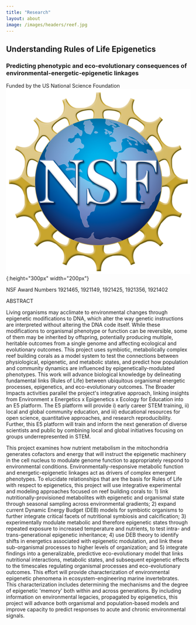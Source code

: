 ```yaml
---
title: "Research"
layout: about
image: /images/headers/reef.jpg
---
```


## Understanding Rules of Life Epigenetics

### Predicting phenotypic and eco-evolutionary consequences of environmental-energetic-epigenetic linkages

Funded by the US National Science Foundation
![NSF](https://github.com/urol-e5/urol-e5.github.io/blob/master/images/nsf_logo.png?raw=true){:height="300px" width="200px"}

NSF Award Numbers
1921465, 1921149, 1921425, 1921356, 1921402

ABSTRACT

Living organisms may acclimate to environmental changes through epigenetic modifications to DNA, which alter the way genetic instructions are interpreted without altering the DNA code itself. While these modifications to organismal phenotype or function can be reversible, some of them may be inherited by offspring, potentially producing multiple, heritable outcomes from a single genome and affecting ecological and evolutionary outcomes. This project uses symbiotic, metabolically complex reef building corals as a model system to test the connections between physiological, epigenetic, and metabolic states, and predict how population and community dynamics are influenced by epigenetically-modulated phenotypes. This work will advance biological knowledge by delineating fundamental links (Rules of Life) between ubiquitous organismal energetic processes, epigenetics, and eco-evolutionary outcomes. The Broader Impacts activities parallel the project's integrative approach, linking insights from Environment x Energetics x Epigenetics x Ecology for Education into an E5 platform. The E5 platform will provide i) early career STEM training, ii) local and global community education, and iii) educational resources for open science, quantitative approaches, and research reproducibility. Further, this E5 platform will train and inform the next generation of diverse scientists and public by combining local and global initiatives focusing on groups underrepresented in STEM.



This project examines how nutrient metabolism in the mitochondria generates cofactors and energy that will instruct the epigenetic machinery in the cell nucleus to modulate genome function to appropriately respond to environmental conditions. Environmentally-responsive metabolic function and energetic-epigenetic linkages act as drivers of complex emergent phenotypes. To elucidate relationships that are the basis for Rules of Life with respect to epigenetics, this project will use integrative experimental and modeling approaches focused on reef building corals to: 1) link nutritionally-provisioned metabolites with epigenetic and organismal state through seasonal sampling across environmental gradients; 2) expand current Dynamic Energy Budget (DEB) models for symbiotic organisms to further integrate critical facets of nutritional symbiosis and calcification; 3) experimentally modulate metabolic and therefore epigenetic states through repeated exposure to increased temperature and nutrients, to test intra- and trans-generational epigenetic inheritance; 4) use DEB theory to identify shifts in energetics associated with epigenetic modulation, and link these sub-organismal processes to higher levels of organization; and 5) integrate findings into a generalizable, predictive eco-evolutionary model that links nutritional interactions, metabolic states, and subsequent epigenetic effects to the timescales regulating organismal processes and eco-evolutionary outcomes. This effort will provide characterization of environmental epigenetic phenomena in ecosystem-engineering marine invertebrates. This characterization includes determining the mechanisms and the degree of epigenetic 'memory' both within and across generations. By including information on environmental legacies, propagated by epigenetics, this project will advance both organismal and population-based models and improve capacity to predict responses to acute and chronic environmental signals.
